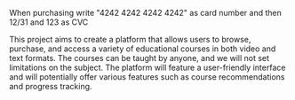 When purchasing write "4242 4242 4242 4242" as card number and then 12/31 and 123 as CVC

This project aims to create a platform that allows users to browse, purchase, and access a variety of educational courses in both video and text formats. The courses can be taught by anyone, and we will not set limitations on the subject. The platform will feature a user-friendly interface and will potentially offer various features such as course recommendations and progress tracking.
